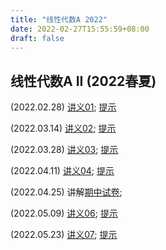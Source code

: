 ```yaml
---
title: "线性代数A 2022"
date: 2022-02-27T15:55:59+08:00
draft: false
---
```


## 线性代数A II (2022春夏)

(2022.02.28) [讲义01](../Linear_Algebra_II_2022/finished/01.pdf); [提示](../Linear_Algebra_II_2022/finished_answer/01.pdf)

(2022.03.14) [讲义02](../Linear_Algebra_II_2022/finished/02.pdf); [提示](../Linear_Algebra_II_2022/finished_answer/02.pdf)

(2022.03.28) [讲义03](../Linear_Algebra_II_2022/finished/03.pdf); [提示](../Linear_Algebra_II_2022/finished_answer/03.pdf)

(2022.04.11) [讲义04](../Linear_Algebra_II_2022/finished/04.pdf); [提示](../Linear_Algebra_II_2022/finished_answer/04.pdf)

(2022.04.25) 讲解[期中试卷](../Linear_Algebra_II_2022/finished/midterm.pdf);

(2022.05.09) [讲义06](../Linear_Algebra_II_2022/finished/06.pdf); [提示](../Linear_Algebra_II_2022/finished_answer/06.pdf)

(2022.05.23) [讲义07](../Linear_Algebra_II_2022/finished/07.pdf); [提示](../Linear_Algebra_II_2022/finished_answer/07.pdf)
